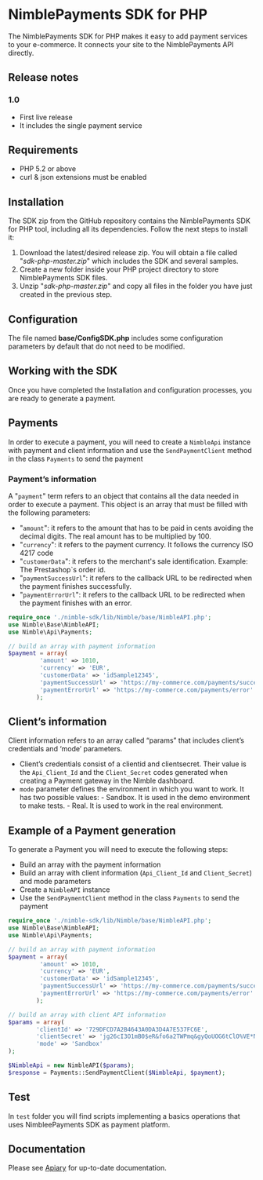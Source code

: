 NimblePayments SDK for PHP
======================

The NimblePayments SDK for PHP makes it easy to add payment services to your e-commerce. It connects your site to the NimblePayments API directly.

## Release notes

### 1.0
- First live release
- It includes the single payment service 

## Requirements
* PHP 5.2 or above
* curl & json extensions must be enabled

## Installation
The SDK zip from the GitHub repository contains the NimblePayments SDK for PHP tool, including all its dependencies. Follow the next steps to install it:

1. Download the latest/desired release zip. You will obtain a file called "_sdk-php-master.zip_" which includes the SDK and several samples.
2. Create a new folder inside your PHP project directory to store NimblePayments SDK files.
3. Unzip "_sdk-php-master.zip_" and copy all files in the folder you have just created in the previous step.

## Configuration
The file named __base/ConfigSDK.php__ includes some configuration parameters by default that do not need to be modified.

## Working with the SDK
Once you have completed the Installation and configuration processes, you are ready to generate a payment.

## Payments 
In order to execute a payment, you will need to create a `NimbleApi` instance with payment and client information and use the `SendPaymentClient` method in the class `Payments` to send the payment

### Payment’s information
A "`payment`" term refers to an object that contains all the data needed in order to execute a payment. This object is an array that must be filled with the following parameters:

- "`amount`": it refers to the amount that has to be paid in cents avoiding the decimal digits. The real amount has to be multiplied by 100.
- "`currency`": it refers to the payment currency. It follows the currency ISO 4217 code
- "`customerData`": it refers to the merchant's sale identification. Example: The Prestashop`s order id.
- "`paymentSuccessUrl`": it refers to the callback URL to be redirected when the payment finishes successfully.
- "`paymentErrorUrl`": it refers to the callback URL to be redirected when the payment finishes with an error.

```php
require_once './nimble-sdk/lib/Nimble/base/NimbleAPI.php';
use Nimble\Base\NimbleAPI;
use Nimble\Api\Payments;

// build an array with payment information
$payment = array(
         'amount' => 1010,
         'currency' => 'EUR',
         'customerData' => 'idSample12345',
         'paymentSuccessUrl' => 'https://my-commerce.com/payments/success',
         'paymentErrorUrl' => 'https://my-commerce.com/payments/error'
        );
```

## Client’s  information
Client information refers to an array called “params” that includes client’s credentials and ‘mode’ parameters.

- Client’s credentials consist of a clientid and clientsecret. Their value is the  `Api_Client_Id` and the `Client_Secret` codes  generated when creating a Payment gateway in the Nimble dashboard.
- `mode` parameter defines the environment in which you want to work. It has two possible values: 
         - Sandbox. It is used in the demo environment to make tests.
         - Real. It is used to work in the real environment.

## Example of a Payment generation
To generate a Payment you will need to execute the following steps:

- Build an array with the payment information
- Build an array with client information (`Api_Client_Id` and `Client_Secret`) and mode parameters
- Create a `NimbleAPI` instance
- Use the `SendPaymentClient` method in the class `Payments` to send the payment

```php
require_once './nimble-sdk/lib/Nimble/base/NimbleAPI.php';
use Nimble\Base\NimbleAPI;
use Nimble\Api\Payments;

// build an array with payment information
$payment = array(
         'amount' => 1010,
         'currency' => 'EUR',
         'customerData' => 'idSample12345',
         'paymentSuccessUrl' => 'https://my-commerce.com/payments/success',
         'paymentErrorUrl' => 'https://my-commerce.com/payments/error'
        );

// build an array with client API information
$params = array(
        'clientId' => '729DFCD7A2B4643A0DA3D4A7E537FC6E',
        'clientSecret' => 'jg26cI3O1mB0$eR&fo6a2TWPmq&gyQoUOG6tClO%VE*N$SN9xX27@R4CTqi*$4EO',
        'mode' => 'Sandbox'
);

$NimbleApi = new NimbleAPI($params);
$response = Payments::SendPaymentClient($NimbleApi, $payment);
```

## Test

In `test` folder you will find scripts implementing a basics operations that uses NimbleePayments SDK as payment platform.

## Documentation
Please see [Apiary](http://docs.nimblepublicapi.apiary.io/#) for up-to-date documentation.
